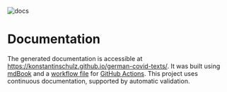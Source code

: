 ![docs](https://github.com/konstantinschulz/german-covid-texts/.github/workflows/docs.yml/badge.svg)

# Documentation
The generated documentation is accessible at https://konstantinschulz.github.io/german-covid-texts/. It was built using [mdBook](https://github.com/rust-lang/mdBook) and a [workflow file](.github/workflows/docs.yml) for [GitHub Actions](https://github.com/features/actions). This project uses continuous documentation, supported by automatic validation.
